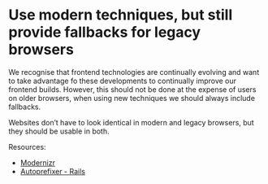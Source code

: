 # Use modern techniques, but still provide fallbacks for legacy browsers

We recognise that frontend technologies are continually evolving and want to take advantage fo these developments to continually improve our frontend builds. However, this should not be done at the expense of users on older browsers, when using new techniques we should always include fallbacks.

Websites don’t have to look identical in modern and legacy browsers, but they should be usable in both.

Resources:

* [Modernizr](https://modernizr.com/)
* [Autoprefixer - Rails](https://github.com/ai/autoprefixer-rails)
